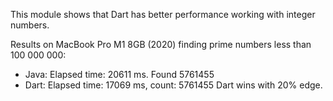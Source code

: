 This module shows that Dart has better performance working with integer numbers.

Results on MacBook Pro M1 8GB (2020) finding prime numbers less than 100 000 000:
- Java: Elapsed time: 20611 ms. Found 5761455
- Dart: Elapsed time: 17069 ms, count: 5761455
Dart wins with 20% edge.
